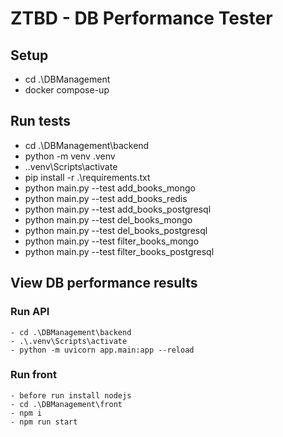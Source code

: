 # ZTBD - DB Performance Tester

## Setup
  - cd .\DBManagement
  - docker compose-up
  
## Run tests
  - cd .\DBManagement\backend
  - python -m venv .venv
  - .\.venv\Scripts\activate
  - pip install -r .\requirements.txt
  - python main.py --test add_books_mongo
  - python main.py --test add_books_redis
  - python main.py --test add_books_postgresql
  - python main.py --test del_books_mongo
  - python main.py --test del_books_postgresql
  - python main.py --test filter_books_mongo
  - python main.py --test filter_books_postgresql
  
 ## View DB performance results
 
  ### Run API
    - cd .\DBManagement\backend
    - .\.venv\Scripts\activate
    - python -m uvicorn app.main:app --reload
  
  ### Run front
    - before run install nodejs
    - cd .\DBManagement\front
    - npm i
    - npm run start
  
